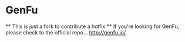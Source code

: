GenFu 
===========
** This is just a fork to contribute a hotfix ** 
If you're looking for GenFu, please check to the official repo...
http://genfu.io/ 

